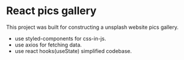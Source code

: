 # React pics gallery

This project was built for constructing a unsplash website pics gallery.

- use styled-components for css-in-js.
- use axios for fetching data.
- use react hooks(useState) simplified codebase.
